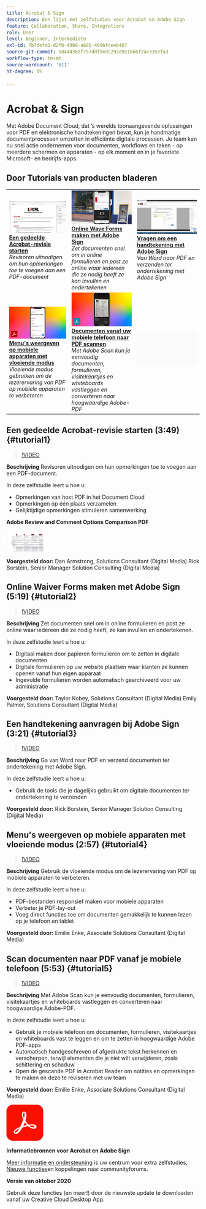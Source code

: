 ```yaml
---
title: Acrobat & Sign
description: Een lijst met zelfstudies voor Acrobat en Adobe Sign
feature: Collaboration, Share, Integrations
role: User
level: Beginner, Intermediate
exl-id: 7b7defa1-d2fb-4908-a605-4696fceeb467
source-git-commit: 58444368f757ddf9edc292d921bb6f2ae335efa3
workflow-type: tm+mt
source-wordcount: '611'
ht-degree: 0%

---
```


# Acrobat &amp; Sign

Met Adobe Document Cloud, dat ’s werelds toonaangevende oplossingen voor PDF en elektronische handtekeningen bevat, kun je handmatige documentprocessen omzetten in efficiënte digitale processen. Je team kan nu snel actie ondernemen voor documenten, workflows en taken - op meerdere schermen en apparaten - op elk moment en in je favoriete Microsoft- en bedrijfs-apps.

## Door Tutorials van producten bladeren

<table style="table-layout:fixed">
<tr>
 <td>
   <a href="acrobat-sign.md#tutorial1">
      <img alt="Een gedeelde Acrobat-revisie starten" src="../assets/acrobat_sharedreview_armstrong.jpg" />
   </a>
    <div>
   <a href="acrobat-sign.md#tutorial1"><strong>Een gedeelde Acrobat-revisie starten</strong></a>
    </div>
    <em>Revisoren uitnodigen om hun opmerkingen toe te voegen aan een PDF-document</em>
    <br>
  </td>
  <td>
    <a href="acrobat-sign.md#tutorial2">
        <img alt="Online Wave Forms maken met Adobe Sign" src="../assets/sign_webforms_palmer-kobey_thumbnail.jpg" />
    </a>
    <div>
    <a href="acrobat-sign.md#tutorial2"><strong>Online Wave Forms maken met Adobe Sign</strong></a>
    </div>
    <em>Zet documenten snel om in online formulieren en post ze online waar iedereen die ze nodig heeft ze kan invullen en ondertekenen</em>
    <br>
  </td>
  <td>
   <a href="acrobat-sign.md#tutorial3">
      <img alt="Vragen om een handtekening met Adobe Sign" src="../assets/sign_request-signature_borstein_thumbnail.jpg" />
   </a>
    <div>
    <a href="acrobat-sign.md#tutorial3"><strong>Vragen om een handtekening met Adobe Sign</strong></a>
    </div>
    <em>Van Word naar PDF en verzenden ter ondertekening met Adobe Sign</em>
    <br>
  </td>
</tr>
<tr>
 <td>
   <a href="acrobat-sign.md#tutorial4">
      <img alt="Menu&apos;s weergeven op mobiele apparaten met vloeiende modus" src="../assets/acrobat_liquidmode_enke_thumbnail.jpg" />
   </a>
    <div>
   <a href="acrobat-sign.md#tutorial4"><strong>Menu's weergeven op mobiele apparaten met vloeiende modus</strong></a>
    </div>
    <em>Vloeiende modus gebruiken om de lezerervaring van PDF op mobiele apparaten te verbeteren</em>
    <br>
  </td>
  <td>
    <a href="acrobat-sign.md#tutorial5">
        <img alt="Documenten vanaf uw mobiele telefoon naar PDF scannen" src="../assets/acrobat_scan_enke.jpg" />
    </a>
    <div>
    <a href="acrobat-sign.md#tutorial5"><strong>Documenten vanaf uw mobiele telefoon naar PDF scannen</strong></a>
    </div>
    <em>Met Adobe Scan kun je eenvoudig documenten, formulieren, visitekaartjes en whiteboards vastleggen en converteren naar hoogwaardige Adobe-PDF</em>
    <br>
  </td>
  <td>
    <img alt="Spacer" src="../assets/Gray_thumbnail.png" />
    <div>
    <br>
  </td>
</tr>
</table>

## Een gedeelde Acrobat-revisie starten (3:49) {#tutorial1}

>[!VIDEO](https://video.tv.adobe.com/v/326777?hidetitle=true)

**Beschrijving**
Revisoren uitnodigen om hun opmerkingen toe te voegen aan een PDF-document.

In deze zelfstudie leert u hoe u:
* Opmerkingen van host PDF in het Document Cloud
* Opmerkingen op één plaats verzamelen
* Gelijktijdige opmerkingen stimuleren samenwerking

**Adobe Review and Comment Options Comparison PDF**

[![Vergelijkingsafbeelding](../assets/ComparisonPDF_thumbnail_96.png)](../assets/Adobe_Review_and_Comment_Comparisons.pdf)

**Voorgesteld door:**
Dan Armstrong, Solutions Consultant (Digital Media) Rick Borstein, Senior Manager Solution Consulting (Digital Media)

## Online Waiver Forms maken met Adobe Sign (5:19) {#tutorial2}

>[!VIDEO](https://video.tv.adobe.com/v/326776?hidetitle=true)

**Beschrijving**
Zet documenten snel om in online formulieren en post ze online waar iedereen die ze nodig heeft, ze kan invullen en ondertekenen.

In deze zelfstudie leert u hoe u:
* Digitaal maken door papieren formulieren om te zetten in digitale documenten
* Digitale formulieren op uw website plaatsen waar klanten ze kunnen openen vanaf hun eigen apparaat
* Ingevulde formulieren worden automatisch gearchiveerd voor uw administratie

**Voorgesteld door:**
Taylor Kobey, Solutions Consultant (Digital Media) Emily Palmer, Solutions Consultant (Digital Media)

## Een handtekening aanvragen bij Adobe Sign (3:21) {#tutorial3}

>[!VIDEO](https://video.tv.adobe.com/v/326801?hidetitle=true)

**Beschrijving**
Ga van Word naar PDF en verzend documenten ter ondertekening met Adobe Sign.

In deze zelfstudie leert u hoe u:
* Gebruik de tools die je dagelijks gebruikt om digitale documenten ter ondertekening te verzenden

**Voorgesteld door:**
Rick Borstein, Senior Manager Solution Consulting (Digital Media)

## Menu&#39;s weergeven op mobiele apparaten met vloeiende modus (2:57) {#tutorial4}

>[!VIDEO](https://video.tv.adobe.com/v/327093?hidetitle=true)

**Beschrijving**
Gebruik de vloeiende modus om de lezerervaring van PDF op mobiele apparaten te verbeteren.

In deze zelfstudie leert u hoe u:
* PDF-bestanden responsief maken voor mobiele apparaten
* Verbeter je PDF-lay-out
* Voeg direct functies toe om documenten gemakkelijk te kunnen lezen op je telefoon en tablet

**Voorgesteld door:**
Emilie Enke, Associate Solutions Consultant (Digital Media)

## Scan documenten naar PDF vanaf je mobiele telefoon (5:53) {#tutorial5}

>[!VIDEO](https://video.tv.adobe.com/v/327094?hidetitle=true)

**Beschrijving**
Met Adobe Scan kun je eenvoudig documenten, formulieren, visitekaartjes en whiteboards vastleggen en converteren naar hoogwaardige Adobe-PDF.

In deze zelfstudie leert u hoe u:
* Gebruik je mobiele telefoon om documenten, formulieren, visitekaartjes en whiteboards vast te leggen en om te zetten in hoogwaardige Adobe PDF-apps
* Automatisch handgeschreven of afgedrukte tekst herkennen en verscherpen, terwijl elementen die je niet wilt verwijderen, zoals schittering en schaduw
* Open de gescande PDF in Acrobat Reader om notities en opmerkingen te maken en deze te reviseren met uw team

**Voorgesteld door:**
Emilie Enke, Associate Solutions Consultant (Digital Media)

![DC-logo](../assets/Doc-Cloud-256.png)

**Informatiebronnen voor Acrobat en Adobe Sign**

[Meer informatie en ondersteuning](https://helpx.adobe.com/support/document-cloud.html) is uw centrum voor extra zelfstudies, [Nieuwe functies](https://helpx.adobe.com/acrobat/using/whats-new.html)en koppelingen naar communityforums.

**Versie van oktober 2020**

Gebruik deze functies (en meer!) door de nieuwste update te downloaden vanaf uw Creative Cloud Desktop App.
